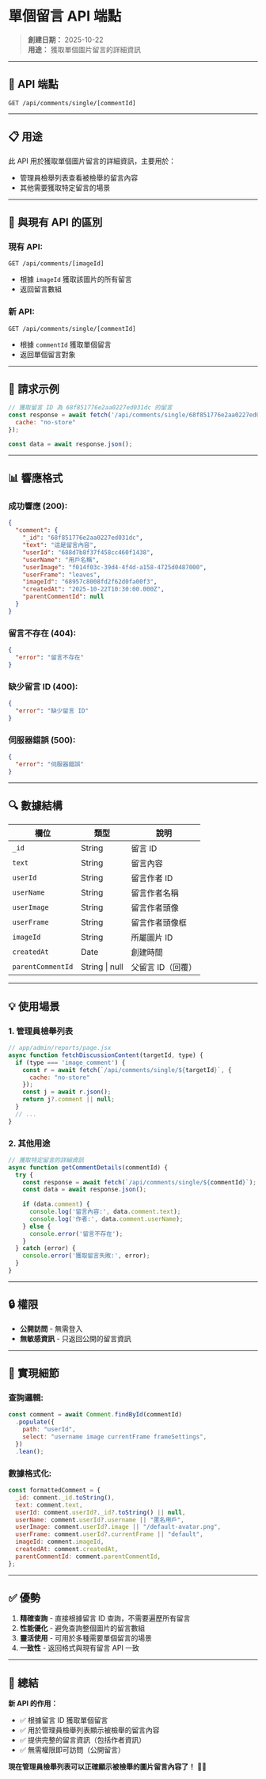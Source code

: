 # 單個留言 API 端點

> **創建日期：** 2025-10-22  
> **用途：** 獲取單個圖片留言的詳細資訊

---

## 🎯 **API 端點**

```
GET /api/comments/single/[commentId]
```

---

## 📋 **用途**

此 API 用於獲取單個圖片留言的詳細資訊，主要用於：
- 管理員檢舉列表查看被檢舉的留言內容
- 其他需要獲取特定留言的場景

---

## 🔧 **與現有 API 的區別**

### **現有 API:**
```
GET /api/comments/[imageId]
```
- 根據 `imageId` 獲取該圖片的所有留言
- 返回留言數組

### **新 API:**
```
GET /api/comments/single/[commentId]
```
- 根據 `commentId` 獲取單個留言
- 返回單個留言對象

---

## 📝 **請求示例**

```javascript
// 獲取留言 ID 為 68f851776e2aa0227ed031dc 的留言
const response = await fetch('/api/comments/single/68f851776e2aa0227ed031dc', {
  cache: "no-store"
});

const data = await response.json();
```

---

## 📊 **響應格式**

### **成功響應 (200):**

```json
{
  "comment": {
    "_id": "68f851776e2aa0227ed031dc",
    "text": "這是留言內容",
    "userId": "688d7b8f37f458cc460f1438",
    "userName": "用戶名稱",
    "userImage": "f014f03c-39d4-4f4d-a158-4725d0487000",
    "userFrame": "leaves",
    "imageId": "68957c8008fd2f62d0fa00f3",
    "createdAt": "2025-10-22T10:30:00.000Z",
    "parentCommentId": null
  }
}
```

### **留言不存在 (404):**

```json
{
  "error": "留言不存在"
}
```

### **缺少留言 ID (400):**

```json
{
  "error": "缺少留言 ID"
}
```

### **伺服器錯誤 (500):**

```json
{
  "error": "伺服器錯誤"
}
```

---

## 🔍 **數據結構**

| 欄位 | 類型 | 說明 |
|-----|------|------|
| `_id` | String | 留言 ID |
| `text` | String | 留言內容 |
| `userId` | String | 留言作者 ID |
| `userName` | String | 留言作者名稱 |
| `userImage` | String | 留言作者頭像 |
| `userFrame` | String | 留言作者頭像框 |
| `imageId` | String | 所屬圖片 ID |
| `createdAt` | Date | 創建時間 |
| `parentCommentId` | String \| null | 父留言 ID（回覆） |

---

## 💡 **使用場景**

### **1. 管理員檢舉列表**

```javascript
// app/admin/reports/page.jsx
async function fetchDiscussionContent(targetId, type) {
  if (type === 'image_comment') {
    const r = await fetch(`/api/comments/single/${targetId}`, { 
      cache: "no-store" 
    });
    const j = await r.json();
    return j?.comment || null;
  }
  // ...
}
```

### **2. 其他用途**

```javascript
// 獲取特定留言的詳細資訊
async function getCommentDetails(commentId) {
  try {
    const response = await fetch(`/api/comments/single/${commentId}`);
    const data = await response.json();
    
    if (data.comment) {
      console.log('留言內容:', data.comment.text);
      console.log('作者:', data.comment.userName);
    } else {
      console.error('留言不存在');
    }
  } catch (error) {
    console.error('獲取留言失敗:', error);
  }
}
```

---

## 🔒 **權限**

- **公開訪問** - 無需登入
- **無敏感資訊** - 只返回公開的留言資訊

---

## 🎯 **實現細節**

### **查詢邏輯:**

```javascript
const comment = await Comment.findById(commentId)
  .populate({
    path: "userId",
    select: "username image currentFrame frameSettings",
  })
  .lean();
```

### **數據格式化:**

```javascript
const formattedComment = {
  _id: comment._id.toString(),
  text: comment.text,
  userId: comment.userId?._id?.toString() || null,
  userName: comment.userId?.username || "匿名用戶",
  userImage: comment.userId?.image || "/default-avatar.png",
  userFrame: comment.userId?.currentFrame || "default",
  imageId: comment.imageId,
  createdAt: comment.createdAt,
  parentCommentId: comment.parentCommentId,
};
```

---

## ✅ **優勢**

1. **精確查詢** - 直接根據留言 ID 查詢，不需要遍歷所有留言
2. **性能優化** - 避免查詢整個圖片的留言數組
3. **靈活使用** - 可用於多種需要單個留言的場景
4. **一致性** - 返回格式與現有留言 API 一致

---

## 🎊 **總結**

**新 API 的作用：**
- ✅ 根據留言 ID 獲取單個留言
- ✅ 用於管理員檢舉列表顯示被檢舉的留言內容
- ✅ 提供完整的留言資訊（包括作者資訊）
- ✅ 無需權限即可訪問（公開留言）

**現在管理員檢舉列表可以正確顯示被檢舉的圖片留言內容了！** 🎉✨

